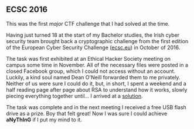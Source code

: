 ## ECSC 2016

This was the first *major* CTF challenge that I had solved at the time.

Having just turned 18 at the start of my Bachelor studies, the Irish cyber security team brought back a cryptographic challenge from the first edition of the European Cyber Security Challenge ([ecsc.eu](https://ecsc.eu)) in October of 2016.

The task was first exhibited at an Ethical Hacker Society meeting on campus some time in November. All of the necessary files were posted in a closed Facebook group, which I could not access without an account. Luckily, a kind soul named Dean O'Neill forwarded them to me privately. Neither of us were sure I could do it, but, in short, I spent a weekend and a half reading page after page about RSA to understand how it works, slowly piecing everything together until... I arrived at a [solution](https://github.com/victorazzam/stash/blob/master/Challenges/Euros/solution_euros_9-12-16.pdf).

The task was complete and in the next meeting I received a free USB flash drive as a prize. Boy that felt great! Now I was sure I could achieve **aNyThInG** if I put my mind to it.
